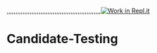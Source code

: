 ,,,,,,,,,,,,,,,,,,,,,,,,,,,,,,,,,,,,,,,,,,,,,,,,,,,,,[![Work in Repl.it](https://classroom.github.com/assets/work-in-replit-14baed9a392b3a25080506f3b7b6d57f295ec2978f6f33ec97e36a161684cbe9.svg)](https://classroom.github.com/online_ide?assignment_repo_id=4862882&assignment_repo_type=AssignmentRepo)
# Candidate-Testing
